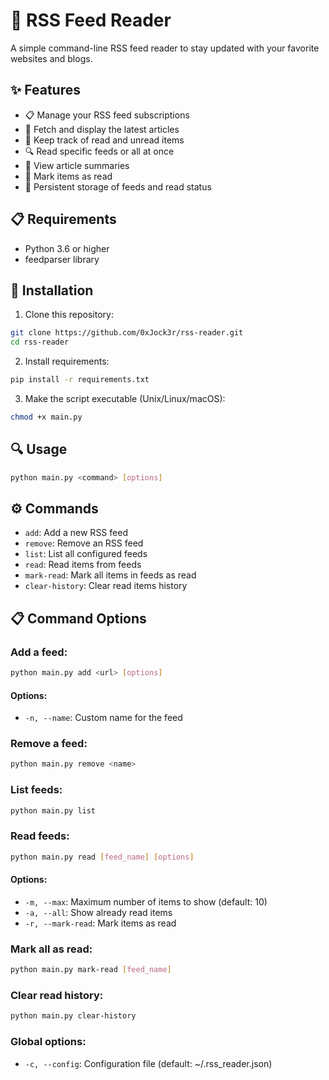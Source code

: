 # 📰 RSS Feed Reader

A simple command-line RSS feed reader to stay updated with your favorite websites and blogs.

## ✨ Features

- 📋 Manage your RSS feed subscriptions
- 🔄 Fetch and display the latest articles
- 📝 Keep track of read and unread items
- 🔍 Read specific feeds or all at once
- 📑 View article summaries
- 🔖 Mark items as read
- 💾 Persistent storage of feeds and read status

## 📋 Requirements

- Python 3.6 or higher
- feedparser library

## 🚀 Installation

1. Clone this repository:
```bash
git clone https://github.com/0xJock3r/rss-reader.git
cd rss-reader
```

2. Install requirements:
```bash
pip install -r requirements.txt
```

3. Make the script executable (Unix/Linux/macOS):
```bash
chmod +x main.py
```

## 🔍 Usage

```bash
python main.py <command> [options]
```

## ⚙️ Commands

- `add`: Add a new RSS feed
- `remove`: Remove an RSS feed
- `list`: List all configured feeds
- `read`: Read items from feeds
- `mark-read`: Mark all items in feeds as read
- `clear-history`: Clear read items history

## 📋 Command Options

### Add a feed:
```bash
python main.py add <url> [options]
```

#### Options:

- `-n, --name`: Custom name for the feed

### Remove a feed:
```bash
python main.py remove <name>
```

### List feeds:
```bash
python main.py list
```

### Read feeds:
```bash
python main.py read [feed_name] [options]
```

#### Options:

- `-m, --max`: Maximum number of items to show (default: 10)
- `-a, --all`: Show already read items
- `-r, --mark-read`: Mark items as read

### Mark all as read:
```bash
python main.py mark-read [feed_name]
```

### Clear read history:
```bash
python main.py clear-history
```

### Global options:

- `-c, --config`: Configuration file (default: ~/.rss_reader.json)

